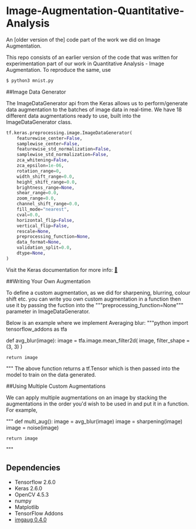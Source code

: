 # Image-Augmentation-Quantitative-Analysis

An [older version of the] code part of the work we did on Image Augmentation.

This repo consists of an earlier version of the code that was written for experimentation part of our work in Quantitative Analysis - Image Augmentation. To reproduce the same, use 
```bash
$ python3 mnist.py
```

##Image Data Generator

The ImageDataGenerator api from the Keras allows us to perform/generate data augmentation to the batches of image data in real-time. We have 18 different data augmentations ready to use, built into the ImageDataGenerator class.
```python
tf.keras.preprocessing.image.ImageDataGenerator(
    featurewise_center=False,
    samplewise_center=False,
    featurewise_std_normalization=False,
    samplewise_std_normalization=False,
    zca_whitening=False,
    zca_epsilon=1e-06,
    rotation_range=0,
    width_shift_range=0.0,
    height_shift_range=0.0,
    brightness_range=None,
    shear_range=0.0,
    zoom_range=0.0,
    channel_shift_range=0.0,
    fill_mode="nearest",
    cval=0.0,
    horizontal_flip=False,
    vertical_flip=False,
    rescale=None,
    preprocessing_function=None,
    data_format=None,
    validation_split=0.0,
    dtype=None,
)
```
Visit the Keras documentation for more info: [🔗](https://keras.io/api/preprocessing/image/#imagedatagenerator-class)

##Writing Your Own Augmentation

To define a custom augmentation, as we did for sharpening, blurring, colour shift etc. you can write you own custom augmentation in a function then use it by passing the fuction into the """preprocessing_function=None""" parameter in ImageDataGenerator.

Below is an example where we implement Averaging blur:
"""python
import tensorflow_addons as tfa

def avg_blur(image):
    image = tfa.image.mean_filter2d(
        image, 
        filter_shape = (3, 3)
        )

    return image
"""
The above function returns a tf.Tensor which is then passed into the model to train on the data generated. 

##Using Multiple Custom Augmentations

We can apply multiple augmentations on an image by stacking the augmentations in the order you'd wish to be used in and put it in a function. For example,

"""
def multi_aug():
    image = avg_blur(image)
    image = sharpening(image)
    image = noise(image)
    
    return image
"""

## Dependencies

* Tensorflow 2.6.0
* Keras 2.6.0
* OpenCV 4.5.3
* numpy
* Matplotlib
* TensorFlow Addons
* [imgaug 0.4.0](https://github.com/aleju/imgaug)
